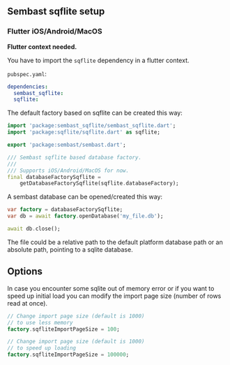 ## Sembast sqflite setup

### Flutter iOS/Android/MacOS

**Flutter context needed.**

You have to import the `sqflite` dependency in a flutter context.

`pubspec.yaml`:
```yaml
dependencies:
  sembast_sqflite:
  sqflite:
```

The default factory based on sqflite can be created this way:

```dart
import 'package:sembast_sqflite/sembast_sqflite.dart';
import 'package:sqflite/sqflite.dart' as sqflite;

export 'package:sembast/sembast.dart';

/// Sembast sqflite based database factory.
///
/// Supports iOS/Android/MacOS for now.
final databaseFactorySqflite =
    getDatabaseFactorySqflite(sqflite.databaseFactory);
```

A sembast database can be opened/created this way:

```dart
var factory = databaseFactorySqflite;
var db = await factory.openDatabase('my_file.db');

await db.close();
```

The file could be a relative path to the default platform database path
or an absolute path, pointing to a sqlite database.

## Options

In case you encounter some sqlite out of memory error or if you want to speed up initial load
you can modify the import page size (number of rows read at once).

```dart
// Change import page size (default is 1000)
// to use less memory
factory.sqfliteImportPageSize = 100;
```

```dart
// Change import page size (default is 1000)
// to speed up loading
factory.sqfliteImportPageSize = 100000;
```